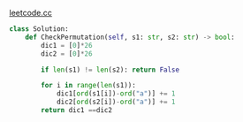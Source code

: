 [leetcode.cc](https://leetcode-cn.com/problems/check-permutation-lcci/)
```python
class Solution:
    def CheckPermutation(self, s1: str, s2: str) -> bool:
        dic1 = [0]*26
        dic2 = [0]*26 

        if len(s1) != len(s2): return False 

        for i in range(len(s1)): 
            dic1[ord(s1[i])-ord("a")] += 1
            dic2[ord(s2[i])-ord("a")] += 1
        return dic1 ==dic2

```